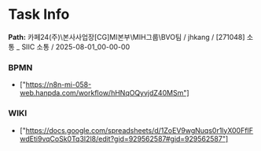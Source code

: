 # Task Info

**Path:** 카페24(주)\본사사업장\[CG]MI본부\MIH그룹\BVO팀 / jhkang / [271048] 소통 _ SIIC 소통 / 2025-08-01_00-00-00

### BPMN
- ["https://n8n-mi-058-web.hanpda.com/workflow/hHNqOQyvjdZ40MSm"]

### WIKI
- ["https://docs.google.com/spreadsheets/d/1ZoEV9wgNuqs0r1lyX00FfIFwdEti9vqCoSk0Tq3I2l8/edit?gid=929562587#gid=929562587"]

